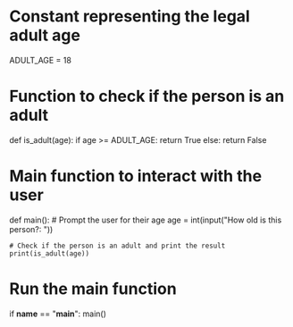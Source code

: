 <!-- Problem Statement
There are times where we want to return different things from a function based on some condition. To practice this idea, imagine that we want to check if someone is an adult. We might check their age and return different things depending on how old they are!

We've provided you with the ADULT_AGE variable which has the age a person is legally classified as an adult (in the United States). Fill out the is_adult(age) function, which returns True if the function takes an age that is greater than or equal to ADULT_AGE. If the function takes an age less than ADULT_AGE, return False instead.

Here are two sample runs of the program, one for each return option (user input in bold italics):

(Entered age is an adult age)

How old is this person?: 35

True

(Entered age is not an adult age)

How old is this person?: 7

False -->

# Constant representing the legal adult age
ADULT_AGE = 18

# Function to check if the person is an adult
def is_adult(age):
    if age >= ADULT_AGE:
        return True
    else:
        return False

# Main function to interact with the user
def main():
    # Prompt the user for their age
    age = int(input("How old is this person?: "))
    
    # Check if the person is an adult and print the result
    print(is_adult(age))

# Run the main function
if __name__ == "__main__":
    main()
